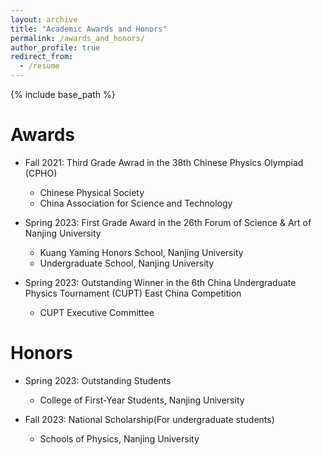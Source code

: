 ```yaml
---
layout: archive
title: "Academic Awards and Honors"
permalink: /awards_and_honors/
author_profile: true
redirect_from:
  - /resume
---
```


{% include base_path %}

Awards
======
* Fall 2021: Third Grade Awrad in the 38th Chinese Physics Olympiad (CPHO)
  * Chinese Physical Society
  * China Association for Science and Technology

* Spring 2023: First Grade Award in the 26th Forum of Science & Art of Nanjing University
  * Kuang Yaming Honors School, Nanjing University
  * Undergraduate School, Nanjing University

* Spring 2023: Outstanding Winner in the 6th China Undergraduate Physics Tournament (CUPT) East China Competition
  * CUPT Executive Committee

Honors
======
* Spring 2023: Outstanding Students
  * College of First-Year Students, Nanjing University

* Fall 2023: National Scholarship(For undergraduate students)
  * Schools of Physics, Nanjing University
